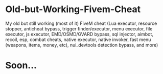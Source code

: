 # Old-but-Working-Fivem-Cheat
My old but still working (most of it) FiveM cheat (Lua executor, resource stopper, anticheat bypass, trigger finder/executor, menu executor, file executor, js executor, EMD/OSMD/GVARD bypass, sql injector, aimbot, recoil, esp, combat cheats, native executor, native invoker, fast menu (weapons, items, money, etc), nui_devtools detection bypass, and more)
# Soon...
